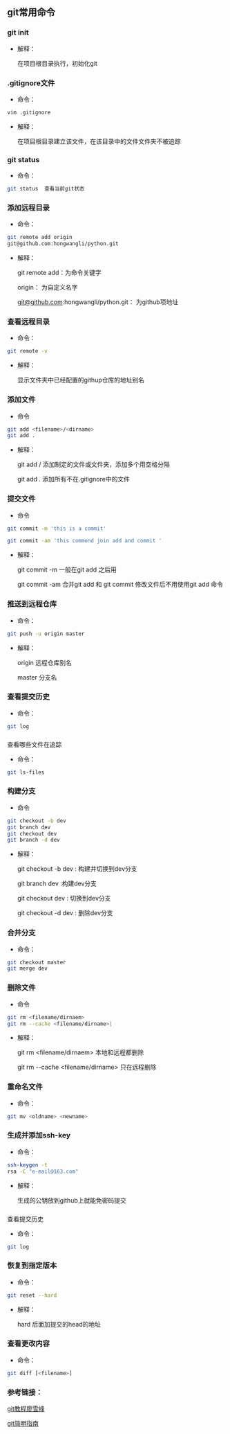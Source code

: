 ## git常用命令

### git init

- 解释：

	在项目根目录执行，初始化git


### .gitignore文件

- 命令：

```bash
vim .gitignore
```

- 解释：

	在项目根目录建立该文件，在该目录中的文件文件夹不被追踪

### git status

- 命令：

```bash 
git status  查看当前git状态
```

### 添加远程目录

- 命令：

```bash
git remote add origin
git@github.com:hongwangli/python.git
```

- 解释：

	git remote add：为命令关键字
	
	origin： 为自定义名字
	
	git@github.com:hongwangli/python.git： 为github项地址


### 查看远程目录

- 命令：

```bash
git remote -v
```

- 解释：

	显示文件夹中已经配置的githup仓库的地址别名
	
### 添加文件 

- 命令

```bash
git add <filename>/<dirname>
git add .
```

- 解释：

	git add <filename>/<dirname> 添加制定的文件或文件夹，添加多个用空格分隔

	git add .  添加所有不在.gitignore中的文件



### 提交文件

- 命令

```bash
git commit -m 'this is a commit'

git commit -am 'this commond join add and commit '
```

- 解释：

	git commit -m <note> 一般在git add 之后用 
    
	git commit -am <note> 合并git add 和 git commit 修改文件后不用使用git add 命令



### 推送到远程仓库

- 命令：

```bash
git push -u origin master
```

- 解释：

	origin  远程仓库别名
	
	master 分支名



###  查看提交历史

- 命令：

```bash
git log
```


###
查看哪些文件在追踪

- 命令：

```bash
git ls-files
```

### 构建分支

- 命令

```bash
git checkout -b dev
git branch dev
git checkout dev
git branch -d dev
```

- 解释：

	git checkout -b dev  : 构建并切换到dev分支

	git branch dev  :构建dev分支

	git checkout dev  : 切换到dev分支

	git checkout -d dev  : 删除dev分支


### 合并分支

- 命令：

```bash
git checkout master
git merge dev
```
### 删除文件

- 命令

```bash
git rm <filename/dirnaem>
git rm --cache <filename/dirname>|
```

- 解释：

	git rm <filename/dirnaem>  本地和远程都删除
	
	git rm --cache <filename/dirname> 只在远程删除


### 重命名文件

- 命令：

```bash
git mv <oldname> <newname>
```

### 生成并添加ssh-key

- 命令：

```bash
ssh-keygen -t
rsa -C "e-mail@163.com"

```

- 解释：

	生成的公钥放到github上就能免密码提交


###
查看提交历史

- 命令：

```bash
git log
```

### 恢复到指定版本

- 命令：

```bash
git reset --hard
```

- 解释：

	hard 后面加提交的head的地址


### 查看更改内容

- 命令：

```bash
git diff [<filename>]
```



### 参考链接：
[git教程廖雪峰](https://www.liaoxuefeng.com/wiki/0013739516305929606dd18361248578c67b8067c8c017b000)

[git简明指南](https://rogerdudler.github.io/git-guide/index.zh.html)


